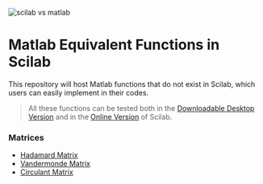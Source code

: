 ![scilab vs matlab](https://lh3.googleusercontent.com/pw/ACtC-3fvyi8T4qiAmTNEoP7jpGt37WPy4_U-oC_5dfFmg4mT450zs3KMpKIWC0LjxJnh370jMVJMRrCIDJlAwD57yYNnrUI0rmBj5poxGVkv3H1AOvmSI4Oa7nUGeRKElQhq-KujsfPYwMbyHwwAP9DQzrS3=w1922-h489-no)
# Matlab Equivalent Functions in Scilab

This repository will host Matlab functions that do not exist in Scilab, which users can easily implement in their codes.

> All these functions can be tested both in the [Downloadable Desktop Version](https://www.scilab.org/download) and in the [Online Version](https://cloud.scilab.in/) of Scilab.

### Matrices
* [Hadamard Matrix](https://github.com/fcomovaz/scilab-equivalents/tree/master/Matrix_Hadamard)
* [Vandermonde Matrix](https://github.com/fcomovaz/scilab-equivalents/tree/master/Matrix_Vandermonde/)
* [Circulant Matrix](https://github.com/fcomovaz/scilab-equivalents/tree/master/Matrix_Circulant/)
